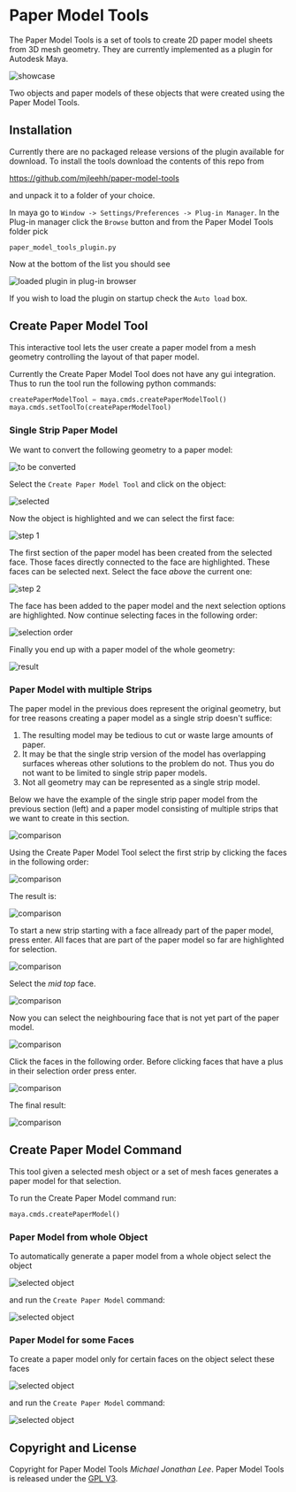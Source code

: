 Paper Model Tools
=================

The Paper Model Tools is a set of tools to create 2D paper model sheets from 3D
mesh geometry. They are currently implemented as a plugin for Autodesk Maya.

![showcase](https://raw.github.com/mjleehh/paper-model-tools/master/doc/images/showcase.png)

Two objects and paper models of these objects that were created using the Paper
Model Tools.

Installation
------------

Currently there are no packaged release versions of the plugin available for
download. To install the tools download the contents of this repo from

https://github.com/mjleehh/paper-model-tools

and unpack it to a folder of your choice.

In maya go to `Window -> Settings/Preferences -> Plug-in Manager`. In the
Plug-in manager click the `Browse` button and from the Paper Model Tools folder
pick

`paper_model_tools_plugin.py`

Now at the bottom of the list you should see

![loaded plugin in plug-in browser](https://raw.github.com/mjleehh/paper-model-tools/master/doc/images/plugin_loaded.png)

If you wish to load the plugin on startup check the `Auto load` box.

Create Paper Model Tool
-----------------------

This interactive tool lets the user create a paper model from a mesh geometry
controlling the layout of that paper model.

Currently the Create Paper Model Tool does not have any gui integration. Thus
to run the tool run the following python commands:

```python
createPaperModelTool = maya.cmds.createPaperModelTool()
maya.cmds.setToolTo(createPaperModelTool)
```

### Single Strip Paper Model ###

We want to convert the following geometry to a paper model:

![to be converted](https://raw.github.com/mjleehh/paper-model-tools/master/doc/images/create-paper-model-tool/initial.png)

Select the `Create Paper Model Tool` and click on the object:

![selected](https://raw.github.com/mjleehh/paper-model-tools/master/doc/images/create-paper-model-tool/selected.png)

Now the object is highlighted and we can select the first face:

![step 1](https://raw.github.com/mjleehh/paper-model-tools/master/doc/images/create-paper-model-tool/one-strip/step_01.png)

The first section of the paper model has been created from the selected face.
Those faces directly connected to the face are highlighted. These faces can be
selected next. Select the face *above* the current one:

![step 2](https://raw.github.com/mjleehh/paper-model-tools/master/doc/images/create-paper-model-tool/one-strip/step_02.png)

The face has been added to the paper model and the next selection options are
highlighted. Now continue selecting faces in the following order:

![selection order](https://raw.github.com/mjleehh/paper-model-tools/master/doc/images/create-paper-model-tool/one-strip/selection_order.png)

Finally you end up with a paper model of the whole geometry:

![result](https://raw.github.com/mjleehh/paper-model-tools/master/doc/images/create-paper-model-tool/one-strip/done.png)

### Paper Model with multiple Strips ###

The paper model in the previous does represent the original geometry, but for
tree reasons creating a paper model as a single strip doesn't suffice:

1. The resulting model may be tedious to cut or waste large amounts of paper.
2. It may be that the single strip version of the model has overlapping surfaces
whereas other solutions to the problem do not. Thus you do not want to be
limited to single strip paper models.
3. Not all geometry may can be represented as a single strip model.

Below we have the example of the single strip paper model from the previous
section (left) and a paper model consisting of multiple strips that we want to
create in this section.

![comparison](https://raw.github.com/mjleehh/paper-model-tools/master/doc/images/create-paper-model-tool/multiple-strips/comparison.png)

Using the Create Paper Model Tool select the first strip by clicking the faces
in the following order:

![comparison](https://raw.github.com/mjleehh/paper-model-tools/master/doc/images/create-paper-model-tool/multiple-strips/selection_order_strip_1.png)

The result is:

![comparison](https://raw.github.com/mjleehh/paper-model-tools/master/doc/images/create-paper-model-tool/multiple-strips/step_04.png)

To start a new strip starting with a face allready part of the paper model,
press enter. All faces that are part of the paper model so far are highlighted
for selection.

![comparison](https://raw.github.com/mjleehh/paper-model-tools/master/doc/images/create-paper-model-tool/multiple-strips/step_05.png)

Select the *mid top* face.

![comparison](https://raw.github.com/mjleehh/paper-model-tools/master/doc/images/create-paper-model-tool/multiple-strips/step_06.png)

Now you can select the neighbouring face that is not yet part of the paper
model.

![comparison](https://raw.github.com/mjleehh/paper-model-tools/master/doc/images/create-paper-model-tool/multiple-strips/step_07.png)

Click the faces in the following order. Before clicking faces that have a
plus in their selection order press enter.

![comparison](https://raw.github.com/mjleehh/paper-model-tools/master/doc/images/create-paper-model-tool/multiple-strips/selection_order_rest.png)

The final result:

![comparison](https://raw.github.com/mjleehh/paper-model-tools/master/doc/images/create-paper-model-tool/multiple-strips/done.png)


Create Paper Model Command
--------------------------

This tool given a selected mesh object or a set of mesh faces generates a paper
model for that selection.

To run the Create Paper Model command run:

```python
maya.cmds.createPaperModel()
```

### Paper Model from whole Object ###

To automatically generate a paper model from a whole object select the object

![selected object](https://raw.github.com/mjleehh/paper-model-tools/master/doc/images/create-paper-model-command/object_selected.png)

and run the `Create Paper Model` command:

![selected object](https://raw.github.com/mjleehh/paper-model-tools/master/doc/images/create-paper-model-command/object_done.png)

### Paper Model for some Faces ###

To create a paper model only for certain faces on the object select these faces

![selected object](https://raw.github.com/mjleehh/paper-model-tools/master/doc/images/create-paper-model-command/faces_selected.png)

and run the `Create Paper Model` command:

![selected object](https://raw.github.com/mjleehh/paper-model-tools/master/doc/images/create-paper-model-command/faces_done.png)

Copyright and License
---------------------

Copyright for Paper Model Tools *Michael Jonathan Lee*. Paper Model Tools is
released under the [GPL V3](http://choosealicense.com/licenses/gpl-v3/).